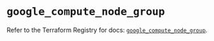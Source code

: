 # `google_compute_node_group`

Refer to the Terraform Registry for docs: [`google_compute_node_group`](https://registry.terraform.io/providers/hashicorp/google-beta/6.38.0/docs/resources/google_compute_node_group).
